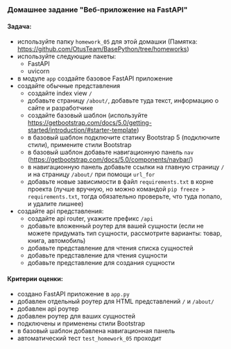 ### Домашнее задание "Веб-приложение на FastAPI"
#### Задача:
- используйте папку `homework_05` для этой домашки (Памятка: https://github.com/OtusTeam/BasePython/tree/homeworks)
- используйте следующие пакеты:
    - FastAPI
    - uvicorn
- в модуле `app` создайте базовое FastAPI приложение
- создайте обычные представления
  - создайте index view `/`
  - добавьте страницу `/about/`, добавьте туда текст, информацию о сайте и разработчике
  - создайте базовый шаблон (используйте https://getbootstrap.com/docs/5.0/getting-started/introduction/#starter-template)
  - в базовый шаблон подключите статику Bootstrap 5 (подключите стили), примените стили Bootstrap
  - в базовый шаблон добавьте навигационную панель `nav` (https://getbootstrap.com/docs/5.0/components/navbar/)
  - в навигационную панель добавьте ссылки на главную страницу `/` и на страницу `/about/` при помощи `url_for`
  - добавьте новые зависимости в файл `requirements.txt` в корне проекта 
    (лучше вручную, но можно командой `pip freeze > requirements.txt`, тогда обязательно проверьте, что туда попало, и удалите лишнее)
- создайте api представления:
  - создайте api router, укажите префикс `/api`
  - добавьте вложенный роутер для вашей сущности (если не можете придумать тип сущности, рассмотрите варианты: товар, книга, автомобиль)
  - добавьте представление для чтения списка сущностей
  - добавьте представление для чтения сущности
  - добавьте представление для создания сущности
#### Критерии оценки:
- создано FastAPI приложение в `app.py`
- добавлен отдельный роутер для HTML представлений `/` и `/about/`
- добавлен api роутер
- добавлен роутер для ваших сущностей
- подключены и применены стили Bootstrap
- в базовый шаблон добавлена навигационная панель
- автоматический тест `test_homework_05` проходит

